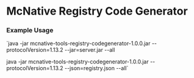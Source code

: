 # McNative Registry Code Generator

### Example Usage

`java -jar mcnative-tools-registry-codegenerator-1.0.0.jar --protocolVersion=1.13.2 --jar=server.jar --all

java -jar mcnative-tools-registry-codegenerator-1.0.0.jar --protocolVersion=1.13.2 --json=registry.json --all`
